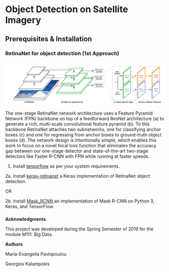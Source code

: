 # Object Detection on Satellite Imagery



## Prerequisites & Installation


### RetinaNet for object detection (1st Approach)
![Alt text](./images/RetinaNet_Architecture.png?raw=true "RetinaNet Network Architecture")

The one-stage RetinaNet network architecture uses a Feature Pyramid Network (FPN) backbone on top of a feedforward ResNet architecture (a) to generate a rich, multi-scale convolutional feature pyramid (b). To this backbone RetinaNet attaches two subnetworks, one for classifying anchor boxes (c) and one for regressing from anchor boxes to ground-truth object boxes (d). The network design is intentionally simple, which enables this work to focus on a novel focal loss function that eliminates the accuracy gap between our one-stage detector and state-of-the-art two-stage detectors like Faster R-CNN with FPN while running at faster speeds.

1. Install [tensorflow](https://github.com/tensorflow/tensorflow) as per your system requirements.

2a. Install [keras-retinanet](https://github.com/fizyr/keras-retinanet) a Keras implementation of RetinaNet object detection.

OR

2b. Install [Mask_RCNN](https://github.com/matterport/Mask_RCNN) an implementation of Mask R-CNN on Python 3, Keras, and TensorFlow.

### 


**Acknowledgments**

This project was developed during the Spring Semester of 2019 for the module M111: Big Data.

**Authors**

Maria-Evangelia Pavlopoulou

Georgios Kalampokis


